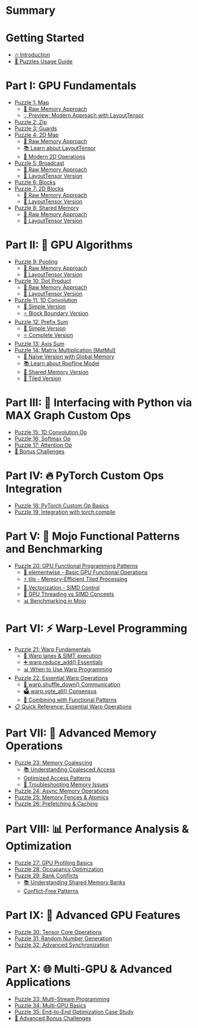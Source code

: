 # Summary

# Getting Started
- [🔥 Introduction](./introduction.md)
- [🧭 Puzzles Usage Guide](./howto.md)

# Part I: GPU Fundamentals
- [Puzzle 1: Map](./puzzle_01/puzzle_01.md)
  - [🔰 Raw Memory Approach](./puzzle_01/raw.md)
  - [💡 Preview: Modern Approach with LayoutTensor](./puzzle_01/layout_tensor_preview.md)
- [Puzzle 2: Zip](./puzzle_02/puzzle_02.md)
- [Puzzle 3: Guards](./puzzle_03/puzzle_03.md)
- [Puzzle 4: 2D Map](./puzzle_04/puzzle_04.md)
  - [🔰 Raw Memory Approach](./puzzle_04/raw.md)
  - [📚 Learn about LayoutTensor](./puzzle_04/introduction_layout_tensor.md)
  - [🚀 Modern 2D Operations](./puzzle_04/layout_tensor.md)
- [Puzzle 5: Broadcast](./puzzle_05/puzzle_05.md)
  - [🔰 Raw Memory Approach](./puzzle_05/raw.md)
  - [📐 LayoutTensor Version](./puzzle_05/layout_tensor.md)
- [Puzzle 6: Blocks](./puzzle_06/puzzle_06.md)
- [Puzzle 7: 2D Blocks](./puzzle_07/puzzle_07.md)
  - [🔰 Raw Memory Approach](./puzzle_07/raw.md)
  - [📐 LayoutTensor Version](./puzzle_07/layout_tensor.md)
- [Puzzle 8: Shared Memory](./puzzle_08/puzzle_08.md)
  - [🔰 Raw Memory Approach](./puzzle_08/raw.md)
  - [📐 LayoutTensor Version](./puzzle_08/layout_tensor.md)

# Part II: 🧮 GPU Algorithms
- [Puzzle 9: Pooling](./puzzle_09/puzzle_09.md)
  - [🔰 Raw Memory Approach](./puzzle_09/raw.md)
  - [📐 LayoutTensor Version](./puzzle_09/layout_tensor.md)
- [Puzzle 10: Dot Product](./puzzle_10/puzzle_10.md)
  - [🔰 Raw Memory Approach](./puzzle_10/raw.md)
  - [📐 LayoutTensor Version](./puzzle_10/layout_tensor.md)
- [Puzzle 11: 1D Convolution](./puzzle_11/puzzle_11.md)
  - [🔰 Simple Version](./puzzle_11/simple.md)
  - [⭐ Block Boundary Version](./puzzle_11/block_boundary.md)
- [Puzzle 12: Prefix Sum](./puzzle_12/puzzle_12.md)
  - [🔰 Simple Version](./puzzle_12/simple.md)
  - [⭐ Complete Version](./puzzle_12/complete.md)
- [Puzzle 13: Axis Sum](./puzzle_13/puzzle_13.md)
- [Puzzle 14: Matrix Multiplication (MatMul)](./puzzle_14/puzzle_14.md)
    - [🔰 Naïve Version with Global Memory](./puzzle_14/naïve.md)
    - [📚 Learn about Roofline Model](./puzzle_14/roofline.md)
    - [🤝 Shared Memory Version](./puzzle_14/shared_memory.md)
    - [📐 Tiled Version](./puzzle_14/tiled.md)

# Part III: 🐍 Interfacing with Python via MAX Graph Custom Ops
- [Puzzle 15: 1D Convolution Op](./puzzle_15/puzzle_15.md)
- [Puzzle 16: Softmax Op](./puzzle_16/puzzle_16.md)
- [Puzzle 17: Attention Op](./puzzle_17/puzzle_17.md)
- [🎯 Bonus Challenges](./bonuses/part3.md)

# Part IV: 🔥 PyTorch Custom Ops Integration
- [Puzzle 18: PyTorch Custom Op Basics]()
- [Puzzle 19: Integration with torch.compile]()

# Part V: 🌊 Mojo Functional Patterns and Benchmarking
- [Puzzle 20: GPU Functional Programming Patterns](./puzzle_20/puzzle_20.md)
  - [🔰 elementwise - Basic GPU Functional Operations](./puzzle_20/elementwise.md)
  - [⚡ tile - Memory-Efficient Tiled Processing](./puzzle_20/tile.md)
  - [🔧 Vectorization - SIMD Control](./puzzle_20/vectorize.md)
  - [🧠 GPU Threading vs SIMD Concepts](./puzzle_20/gpu-thread-vs-simd.md)
  - [📊 Benchmarking in Mojo](./puzzle_20/benchmarking.md)

# Part VI: ⚡ Warp-Level Programming
- [Puzzle 21: Warp Fundamentals]()
  - [🌊 Warp lanes & SIMT execution]()
  - [➕ warp.reduce_add() Essentials]()
  - [📊 When to Use Warp Programming]()
- [Puzzle 22: Essential Warp Operations]()
  - [🔄 warp.shuffle_down() Communication]()
  - [🗳️ warp.vote_all() Consensus]()
  - [🔗 Combining with Functional Patterns]()
- [📋 Quick Reference: Essential Warp Operations]()

# Part VII: 🧠 Advanced Memory Operations
- [Puzzle 23: Memory Coalescing]()
  - [📚 Understanding Coalesced Access]()
  - [Optimized Access Patterns]()
  - [🔧 Troubleshooting Memory Issues]()
- [Puzzle 24: Async Memory Operations]()
- [Puzzle 25: Memory Fences & Atomics]()
- [Puzzle 26: Prefetching & Caching]()

# Part VIII: 📊 Performance Analysis & Optimization
- [Puzzle 27: GPU Profiling Basics]()
- [Puzzle 28: Occupancy Optimization]()
- [Puzzle 29: Bank Conflicts]()
  - [📚 Understanding Shared Memory Banks]()
  - [Conflict-Free Patterns]()

# Part IX: 🚀 Advanced GPU Features
- [Puzzle 30: Tensor Core Operations]()
- [Puzzle 31: Random Number Generation]()
- [Puzzle 32: Advanced Synchronization]()

# Part X: 🌐 Multi-GPU & Advanced Applications
- [Puzzle 33: Multi-Stream Programming]()
- [Puzzle 34: Multi-GPU Basics]()
- [Puzzle 35: End-to-End Optimization Case Study]()
- [🎯 Advanced Bonus Challenges]()
